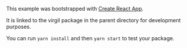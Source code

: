 This example was bootstrapped with [Create React App](https://github.com/facebook/create-react-app).

It is linked to the virgil package in the parent directory for development purposes.

You can run `yarn install` and then `yarn start` to test your package.
